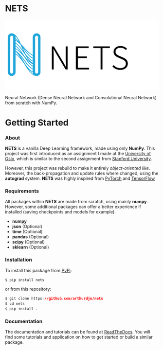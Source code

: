 # NETS

<img src="docs/source/images/nets.png" height="40%">

Neural Network (Dense Neural Network and Convolutional Neural Network) from scratch with NumPy.


# Getting Started

### About
**NETS** is a vanilla Deep Learning framework, made using only **NumPy**.
This project was first introduced as an assignment I made at the 
[University of Oslo](https://www.uio.no/studier/emner/matnat/ifi/IN5400/), which is similar to the second
assignment from [Stanford University](http://cs231n.stanford.edu/syllabus.html).

However, this project was rebuild to make it entirely *object-oriented like*.
Moreover, the back-propagation and update rules where changed, using the **autograd** system.
**NETS** was highly inspired from [PyTorch](https://pytorch.org/) and [TensorFlow](https://www.tensorflow.org/)

### Requirements

All packages within **NETS** are made from scratch, using mainly **numpy**. However, some additional 
packages can offer a better experience if installed (saving checkpoints and models for example).

- **numpy**
- **json** (Optional)
- **time** (Optional)
- **pandas** (Optional)
- **scipy** (Optional)
- **sklearn** (Optional)

### Installation

To install this package from [PyPi](https://pypi.org):

````css
$ pip install nets
````

or from this repository:
````css
$ git clone https://github.com/arthurdjn/nets
$ cd nets
$ pip install .
````

### Documentation

The documentation and tutorials can be found at [ReadTheDocs](http://nets.readthedocs.io). 
You will find some tutorials and application on how to get started or build a similar package.

